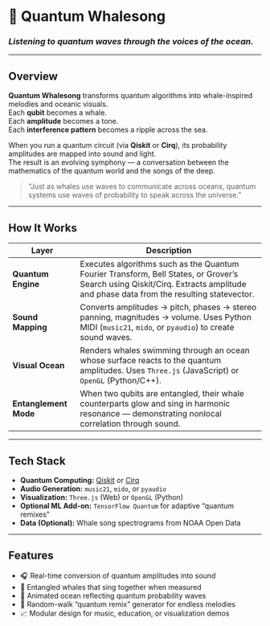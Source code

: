 # 🐋 Quantum Whalesong  
### *Listening to quantum waves through the voices of the ocean.*


---

## Overview  
**Quantum Whalesong** transforms quantum algorithms into whale-inspired melodies and oceanic visuals.  
Each **qubit** becomes a whale.  
Each **amplitude** becomes a tone.  
Each **interference pattern** becomes a ripple across the sea.  

When you run a quantum circuit (via **Qiskit** or **Cirq**), its probability amplitudes are mapped into sound and light.  
The result is an evolving symphony — a conversation between the mathematics of the quantum world and the songs of the deep.

> “Just as whales use waves to communicate across oceans, quantum systems use waves of probability to speak across the universe.”

---

## How It Works  

| Layer | Description |
|-------|--------------|
| **Quantum Engine** | Executes algorithms such as the Quantum Fourier Transform, Bell States, or Grover’s Search using Qiskit/Cirq. Extracts amplitude and phase data from the resulting statevector. |
| **Sound Mapping** | Converts amplitudes → pitch, phases → stereo panning, magnitudes → volume. Uses Python MIDI (`music21`, `mido`, or `pyaudio`) to create sound waves. |
| **Visual Ocean** | Renders whales swimming through an ocean whose surface reacts to the quantum amplitudes. Uses `Three.js` (JavaScript) or `OpenGL` (Python/C++). |
| **Entanglement Mode** | When two qubits are entangled, their whale counterparts glow and sing in harmonic resonance — demonstrating nonlocal correlation through sound. |

---

## Tech Stack  
- **Quantum Computing:** [Qiskit](https://qiskit.org) or [Cirq](https://quantumai.google/cirq)  
- **Audio Generation:** `music21`, `mido`, or `pyaudio`  
- **Visualization:** `Three.js` (Web) or `OpenGL` (Python)  
- **Optional ML Add-on:** `TensorFlow Quantum` for adaptive “quantum remixes”  
- **Data (Optional):** Whale song spectrograms from NOAA Open Data  

---

## Features  
- 🎧 Real-time conversion of quantum amplitudes into sound  
- 🐋 Entangled whales that sing together when measured  
- 🌌 Animated ocean reflecting quantum probability waves  
- 🔀 Random-walk “quantum remix” generator for endless melodies  
- 📈 Modular design for music, education, or visualization demos  
